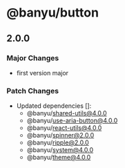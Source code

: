 # @banyu/button

## 2.0.0

### Major Changes

- first version major

### Patch Changes

- Updated dependencies []:
  - @banyu/shared-utils@4.0.0
  - @banyu/use-aria-button@4.0.0
  - @banyu/react-utils@4.0.0
  - @banyu/spinner@2.0.0
  - @banyu/ripple@2.0.0
  - @banyu/system@4.0.0
  - @banyu/theme@4.0.0
